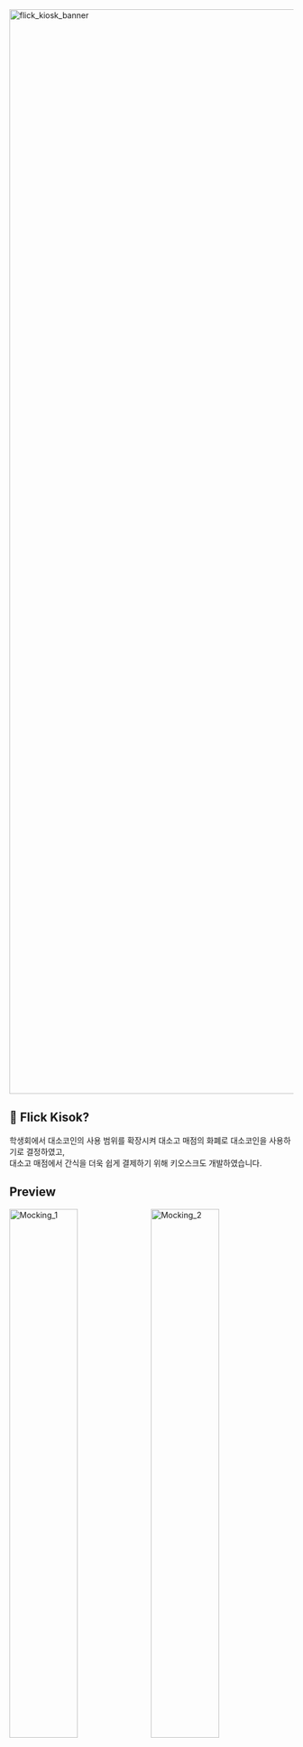 <img width="1920" alt="flick_kiosk_banner" src="https://github.com/Wonderful-Sigma/flick-android-kiosk/assets/103572569/939b2cef-446a-4dcb-8dc2-aeb00d60b95f">

## 🔵 Flick Kisok?

학생회에서 대소코인의 사용 범위를 확장시켜 대소고 매점의 화폐로 대소코인을 사용하기로 결정하였고,</br>
대소고 매점에서 간식을 더욱 쉽게 결제하기 위해 키오스크도 개발하였습니다.

## Preview

<img width="49%" alt="Mocking_1" src="https://github.com/Wonderful-Sigma/flick-android-kiosk/assets/103572569/c253ba42-5120-44e1-8376-a54d21c2fff3">
<img width="49%" alt="Mocking_2" src="https://github.com/Wonderful-Sigma/flick-android-kiosk/assets/103572569/79f5cdcf-d1fe-4109-b2b1-0ad2e85c814e">
<img width="49%" alt="Mocking_3" src="https://github.com/Wonderful-Sigma/flick-android-kiosk/assets/103572569/1dc2b8b4-265a-4ea3-8f77-acdf77955db0">
<img width="49%" alt="Mocking_4" src="https://github.com/Wonderful-Sigma/flick-android-kiosk/assets/103572569/b513be60-2ebe-4c3a-9b76-a5a6858786bc">

## Developer

[@stev3j](https://www.notion.so/stev3j/845cb047a86443e9847078b25a54f204)


## Stack
- Languege
  - 100% Kotlin + Jetpack Compose
- Architecture
  - MVVM Pattern
- Android
  - Coroutine
  - Flow
- Libraries
  - Retrofit2, OkHttp3
  - Dagger Hilt
  - Glide
  - [code-scanner](https://github.com/yuriy-budiyev/code-scanner/tree/master)
- Jetpack
  - ViewModel
  - LiveData
